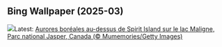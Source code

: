 ## Bing Wallpaper (2025-03)
![](https://www.bing.com/th?id=OHR.MaligneLakeJasper_FR-FR2308232847_UHD.jpg&w=1000)Latest: [Aurores boréales au-dessus de Spirit Island sur le lac Maligne, Parc national Jasper, Canada (© Mumemories/Getty Images)](https://www.bing.com/th?id=OHR.MaligneLakeJasper_FR-FR2308232847_UHD.jpg)